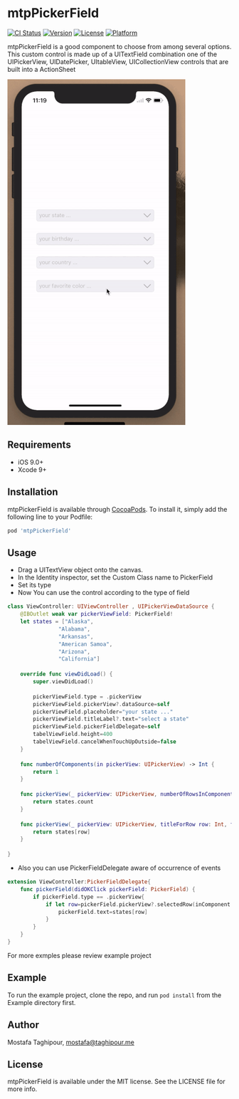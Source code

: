 # mtpPickerField

[![CI Status](http://img.shields.io/travis/mostafa.taghipour@ymail.com/mtpPickerField.svg?style=flat)](https://travis-ci.org/mostafa.taghipour@ymail.com/mtpPickerField)
[![Version](https://img.shields.io/cocoapods/v/mtpPickerField.svg?style=flat)](http://cocoapods.org/pods/mtpPickerField)
[![License](https://img.shields.io/cocoapods/l/mtpPickerField.svg?style=flat)](http://cocoapods.org/pods/mtpPickerField)
[![Platform](https://img.shields.io/cocoapods/p/mtpPickerField.svg?style=flat)](http://cocoapods.org/pods/mtpPickerField)


mtpPickerField is a good component to choose from among several options.
This custom control is made up of a UITextField combination  one of the UIPickerView, UIDatePicker, UItableView, UICollectionView controls that are built into a ActionSheet

![screen shots](/screenshots/1.gif)



## Requirements
- iOS 9.0+
- Xcode 9+

## Installation

mtpPickerField is available through [CocoaPods](http://cocoapods.org). To install
it, simply add the following line to your Podfile:

```ruby
pod 'mtpPickerField'
```


## Usage
- Drag a UITextView object onto the canvas.
- In the Identity inspector, set the Custom Class name to PickerField
- Set its type
- Now You can use the control according to the type of field

```swift
class ViewController: UIViewController , UIPickerViewDataSource {
    @IBOutlet weak var pickerViewField: PickerField!
    let states = ["Alaska",
                "Alabama",
                "Arkansas",
                "American Samoa",
                "Arizona",
                "California"]

    override func viewDidLoad() {
        super.viewDidLoad()

        pickerViewField.type = .pickerView
        pickerViewField.pickerView?.dataSource=self
        pickerViewField.placeholder="your state ..."
        pickerViewField.titleLabel?.text="select a state"
        pickerViewField.pickerFieldDelegate=self
        tabelViewField.height=400
        tabelViewField.cancelWhenTouchUpOutside=false
    }

    func numberOfComponents(in pickerView: UIPickerView) -> Int {
        return 1
    }

    func pickerView(_ pickerView: UIPickerView, numberOfRowsInComponent component: Int) -> Int {
        return states.count
    }

    func pickerView(_ pickerView: UIPickerView, titleForRow row: Int, forComponent component: Int) -> String? {
        return states[row]
    }

}

```

- Also you can use  PickerFieldDelegate aware of occurrence of events

```swift
extension ViewController:PickerFieldDelegate{
    func pickerField(didOKClick pickerField: PickerField) {
        if pickerField.type == .pickerView{
            if let row=pickerField.pickerView?.selectedRow(inComponent: 0){
                pickerField.text=states[row]
            }
        }
    }
}
```

For more exmples please review example project

## Example

To run the example project, clone the repo, and run `pod install` from the Example directory first.

## Author

Mostafa Taghipour, mostafa@taghipour.me

## License

mtpPickerField is available under the MIT license. See the LICENSE file for more info.

